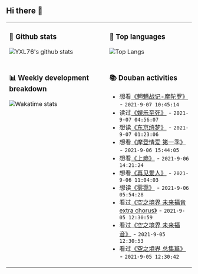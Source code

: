 ## Hi there 👋

<table>
<tr>
<td valign="top" width="54%">

### 🔭 Github stats

![YXL76's github stats](https://github-readme-stats.yxl76.vercel.app/api?username=YXL76&count_private=true&show_icons=true&include_all_commits=true&theme=prussian&line_height=28&disable_animations=true)

</td>

<td valign="top" width="46%">

### 🌱 Top languages

![Top Langs](https://github-readme-stats.yxl76.vercel.app/api/top-langs/?username=YXL76&layout=compact&theme=prussian&langs_count=8&hide=HTML,CSS,SCSS)

</td>
</tr>
<tr>
<td valign="top" width="54%">

### 📊 Weekly development breakdown

![Wakatime stats](https://github-readme-stats.yxl76.vercel.app/api/wakatime?username=YXL76&layout=compact&theme=prussian)


</td>
<td valign="top" width="46%">

### 📚 Douban activities

- 想看[《魍魉战记-摩陀罗》](http://movie.douban.com/subject/3784474/) - `2021-9-07 10:45:14`
- 读过[《娱乐至死》](https://book.douban.com/subject/26319730/) - `2021-9-07 04:56:07`
- 想读[《东京绮梦》](https://book.douban.com/subject/35573603/) - `2021-9-07 01:23:06`
- 想看[《摩登情爱 第一季》](http://movie.douban.com/subject/30385409/) - `2021-9-06 15:44:05`
- 想看[《上瘾》](http://movie.douban.com/subject/26701276/) - `2021-9-06 14:21:24`
- 想看[《再见爱人》](http://movie.douban.com/subject/35438177/) - `2021-9-06 11:04:03`
- 想读[《雾霭》](https://book.douban.com/subject/21326579/) - `2021-9-06 05:54:28`
- 看过[《空之境界 未来福音 extra chorus》](http://movie.douban.com/subject/24861238/) - `2021-9-05 12:30:59`
- 看过[《空之境界 未来福音》](http://movie.douban.com/subject/11499092/) - `2021-9-05 12:30:53`
- 看过[《空之境界 总集篇》](http://movie.douban.com/subject/20277254/) - `2021-9-05 12:30:42`

</td>
</tr>
</table>

<!--
**YXL76/YXL76** is a ✨ _special_ ✨ repository because its `README.md` (this file) appears on your GitHub profile.

Here are some ideas to get you started:

- 🔭 I’m currently working on ...
- 🌱 I’m currently learning ...
- 👯 I’m looking to collaborate on ...
- 🤔 I’m looking for help with ...
- 💬 Ask me about ...
- 📫 How to reach me: ...
- 😄 Pronouns: ...
- ⚡ Fun fact: ...
-->
